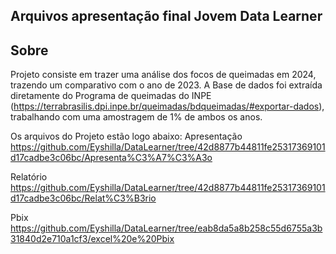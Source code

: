 ## Arquivos apresentação final Jovem Data Learner 

## Sobre ## 

Projeto consiste em trazer uma análise dos focos de queimadas em 2024, trazendo um comparativo com o ano de 2023.
A Base de dados foi extraída diretamente do Programa de queimadas do INPE (https://terrabrasilis.dpi.inpe.br/queimadas/bdqueimadas/#exportar-dados), trabalhando com uma amostragem de 1% de ambos os anos. 


Os arquivos do Projeto estão logo abaixo:
Apresentação https://github.com/Eyshilla/DataLearner/tree/42d8877b44811fe25317369101d17cadbe3c06bc/Apresenta%C3%A7%C3%A3o

Relatório https://github.com/Eyshilla/DataLearner/tree/42d8877b44811fe25317369101d17cadbe3c06bc/Relat%C3%B3rio

Pbix https://github.com/Eyshilla/DataLearner/tree/eab8da5a8b258c55d6755a3b31840d2e710a1cf3/excel%20e%20Pbix
